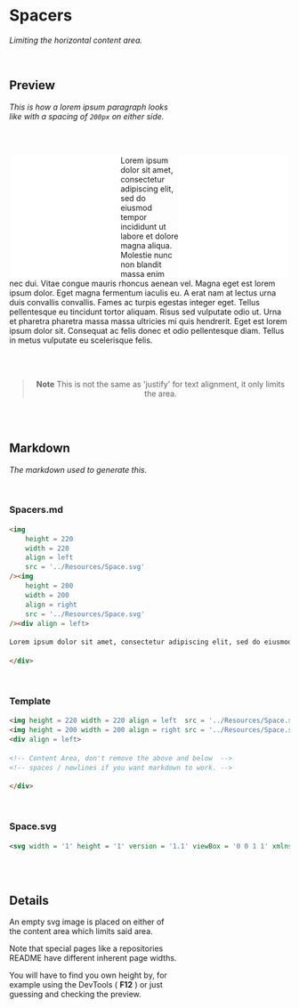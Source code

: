 
# Spacers

*Limiting the horizontal content area.*

<br>

## Preview

*This is how a lorem ipsum paragraph looks*  
*like with a spacing of `200px` on either side.*

<br>
<br>

<img
	height = 220
    width = 200
    align = left
    src = '../Resources/Space.svg'
/><img
	height = 220
	width = 200
    align = right
    src = '../Resources/Space.svg'
/><div align = left>

Lorem ipsum dolor sit amet, consectetur adipiscing elit, sed do eiusmod tempor incididunt ut labore et dolore magna aliqua. Molestie nunc non blandit massa enim nec dui. Vitae congue mauris rhoncus aenean vel. Magna eget est lorem ipsum dolor. Eget magna fermentum iaculis eu. A erat nam at lectus urna duis convallis convallis. Fames ac turpis egestas integer eget. Tellus pellentesque eu tincidunt tortor aliquam. Risus sed vulputate odio ut. Urna et pharetra pharetra massa massa ultricies mi quis hendrerit. Eget est lorem ipsum dolor sit. Consequat ac felis donec et odio pellentesque diam. Tellus in metus vulputate eu scelerisque felis.

</div>

<br>
<br>

<div align = center>

> **Note** This is not the same as 'justify' for text alignment, it only limits the area.

</div>
	
<br>
<br>

## Markdown

*The markdown used to generate this.*

<br>

### Spacers.md

```html
<img
    height = 220
    width = 220
    align = left
    src = '../Resources/Space.svg'
/><img
    height = 200
    width = 200
    align = right
    src = '../Resources/Space.svg'
/><div align = left>

Lorem ipsum dolor sit amet, consectetur adipiscing elit, sed do eiusmod tempor incididunt ut labore et dolore magna aliqua. Molestie nunc non blandit massa enim nec dui. Vitae congue mauris rhoncus aenean vel. Magna eget est lorem ipsum dolor. Eget magna fermentum iaculis eu. A erat nam at lectus urna duis convallis convallis. Fames ac turpis egestas integer eget. Tellus pellentesque eu tincidunt tortor aliquam. Risus sed vulputate odio ut. Urna et pharetra pharetra massa massa ultricies mi quis hendrerit. Eget est lorem ipsum dolor sit. Consequat ac felis donec et odio pellentesque diam. Tellus in metus vulputate eu scelerisque felis.

</div>
```

<br>

### Template

```html
<img height = 220 width = 220 align = left  src = '../Resources/Space.svg' >
<img height = 200 width = 200 align = right src = '../Resources/Space.svg' >
<div align = left>

<!-- Content Area, don't remove the above and below  -->
<!-- spaces / newlines if you want markdown to work. -->

</div>
```

<br>

### Space.svg

```svg
<svg width = '1' height = '1' version = '1.1' viewBox = '0 0 1 1' xmlns = 'http://www.w3.org/2000/svg'></svg>
```

<br>
<br>

## Details

An empty svg image is placed on either of  
the content area which limits said area.

Note that special pages like a repositories  
README have different inherent page widths.

You will have to find you own height by, for  
example using the DevTools ( **F12** ) or just  
guessing and checking the preview.

<br>

<!----------------------------------------------------------------------------->
